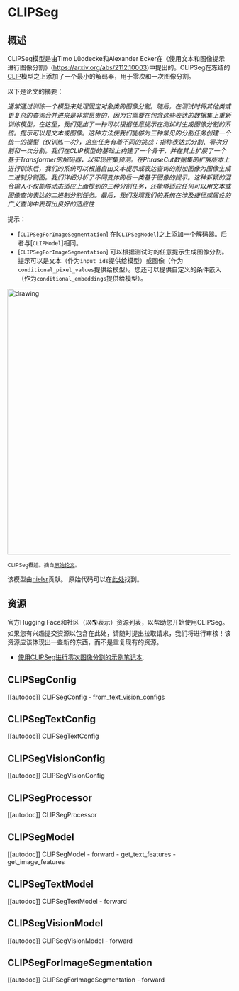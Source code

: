 <!--版权2022年HuggingFace团队保留所有权利。

根据Apache License, Version 2.0许可证（以下称“许可证”），您不能使用此文件，除非符合许可证的规定。
您可以在以下网址获取许可证的副本：

http://www.apache.org/licenses/LICENSE-2.0

除非适用法律另有规定或书面同意，根据许可证分发的软件是按"原样"提供的，不附带任何明示或暗示的保证或条件。有关许可证的特定语言和限制的详细信息，请参阅许可证。

⚠️请注意，此文件采用Markdown格式，但包含特定语法用于我们的doc-builder（类似MDX），可能在您的Markdown查看器中无法正确显示。

-->

# CLIPSeg

## 概述

CLIPSeg模型是由Timo Lüddecke和Alexander Ecker在《使用文本和图像提示进行图像分割》(https://arxiv.org/abs/2112.10003)中提出的。CLIPSeg在冻结的[CLIP](clip)模型之上添加了一个最小的解码器，用于零次和一次图像分割。

以下是论文的摘要：

*通常通过训练一个模型来处理固定对象类的图像分割。随后，在测试时将其他类或更复杂的查询合并进来是非常昂贵的，因为它需要在包含这些表达的数据集上重新训练模型。在这里，我们提出了一种可以根据任意提示在测试时生成图像分割的系统。提示可以是文本或图像。这种方法使我们能够为三种常见的分割任务创建一个统一的模型（仅训练一次），这些任务有着不同的挑战：指称表达式分割、零次分割和一次分割。我们在CLIP模型的基础上构建了一个骨干，并在其上扩展了一个基于Transformer的解码器，以实现密集预测。在PhraseCut数据集的扩展版本上进行训练后，我们的系统可以根据自由文本提示或表达查询的附加图像为图像生成二进制分割图。我们详细分析了不同变体的后一类基于图像的提示。这种新颖的混合输入不仅能够动态适应上面提到的三种分割任务，还能够适应任何可以用文本或图像查询表达的二进制分割任务。最后，我们发现我们的系统在涉及捷径或属性的广义查询中表现出良好的适应性*

提示：

- [`CLIPSegForImageSegmentation`] 在[`CLIPSegModel`]之上添加一个解码器。后者与[`CLIPModel`]相同。
- [`CLIPSegForImageSegmentation`] 可以根据测试时的任意提示生成图像分割。提示可以是文本（作为`input_ids`提供给模型）或图像（作为`conditional_pixel_values`提供给模型）。您还可以提供自定义的条件嵌入（作为`conditional_embeddings`提供给模型）。

<img src="https://huggingface.co/datasets/huggingface/documentation-images/resolve/main/transformers/model_doc/clipseg_architecture.png" alt="drawing" width="600"/> 

<small> CLIPSeg概述。摘自<a href="https://arxiv.org/abs/2112.10003">原始论文</a>。</small>

该模型由[nielsr](https://huggingface.co/nielsr)贡献。
原始代码可以在[此处](https://github.com/timojl/clipseg)找到。

## 资源

官方Hugging Face和社区（以🌎表示）资源列表，以帮助您开始使用CLIPSeg。如果您有兴趣提交资源以包含在此处，请随时提出拉取请求，我们将进行审核！该资源应该体现出一些新的东西，而不是重复现有的资源。

<PipelineTag pipeline="image-segmentation"/>

- [使用CLIPSeg进行零次图像分割的示例笔记本](https://github.com/NielsRogge/Transformers-Tutorials/blob/master/CLIPSeg/Zero_shot_image_segmentation_with_CLIPSeg.ipynb).

## CLIPSegConfig

[[autodoc]] CLIPSegConfig
    - from_text_vision_configs

## CLIPSegTextConfig

[[autodoc]] CLIPSegTextConfig

## CLIPSegVisionConfig

[[autodoc]] CLIPSegVisionConfig

## CLIPSegProcessor

[[autodoc]] CLIPSegProcessor

## CLIPSegModel

[[autodoc]] CLIPSegModel
    - forward
    - get_text_features
    - get_image_features

## CLIPSegTextModel

[[autodoc]] CLIPSegTextModel
    - forward

## CLIPSegVisionModel

[[autodoc]] CLIPSegVisionModel
    - forward

## CLIPSegForImageSegmentation

[[autodoc]] CLIPSegForImageSegmentation
    - forward